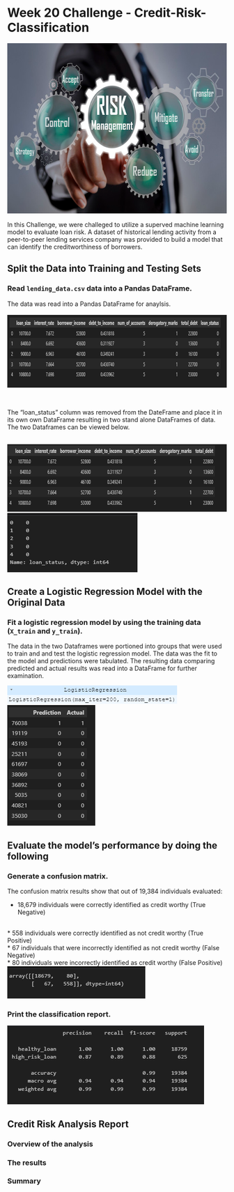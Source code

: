 # Week 20 Challenge - Credit-Risk-Classification

<img src="ReadMe Pics/Pic 12.png" width="648" height="391">

In this Challenge, we were challeged to utilize a superved machine learning model to evaluate loan risk. A dataset of historical lending activity from a peer-to-peer lending services company was provided to build a model that can identify the creditworthiness of borrowers.   


## Split the Data into Training and Testing Sets

### Read `lending_data.csv` data into a Pandas DataFrame.

 The data was read into a Pandas DataFrame for anaylsis.  
<br>
<img src="ReadMe Pics/Pic 1.png" width="858" height="167">

<br>


The “loan_status” column was removed from the DateFrame and place it in its own own DataFrame resulting in two stand alone DataFrames of data.  The two Dataframes can be viewed below. 

<br>
<img src="ReadMe Pics/Pic 3.png" width="785" height="155">
<img src="ReadMe Pics/Pic 2.png" width="299" height="136">


## Create a Logistic Regression Model with the Original Data

### Fit a logistic regression model by using the training data (`X_train` and `y_train`).

The data in the two Dataframes were portioned into groups that were used to train and and test the logistic regression model.  The data was the fit to the model and predictions were tabulated. The resulting data comparing predicted and actual results was read into a DataFrame for further examination.  

<img src="ReadMe Pics/Pic 16.png" width="390" height="42">

<br>

<img src="ReadMe Pics/Pic 4.png" width="202" height="277">
<br>



## Evaluate the model’s performance by doing the following

### Generate a confusion matrix.

The confusion matrix results show that out of 19,384 individuals evaluated:
<br>
* 18,679 individuals were correctly identified as credit worthy  (True Negative)
<br> 
* 558 individuals were correctly identified as not credit worthy (True Positive)
<br>
* 67 individuals that were incorrectly identified as not credit worthy (False Negative)
<br>
* 80 individuals were incorrectly identified as credit worthy (False Positive)

<img src="ReadMe Pics/Pic 5.png" width="317" height="74">

### Print the classification report.

<img src="ReadMe Pics/Pic 6.png" width="452" height="181">
<br>

## Credit Risk Analysis Report
### Overview of the analysis
### The results
### Summary

